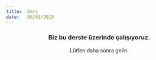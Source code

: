 ```yaml
---
title:  Ders
date:   06/01/2018
---
```


### <center>Biz bu derste üzerinde çalışıyoruz.</center>
<center>Lütfen daha sonra gelin.</center>